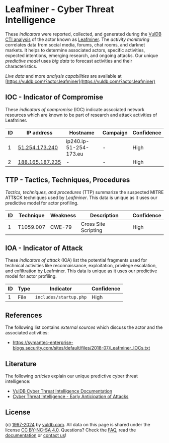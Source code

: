 # Leafminer - Cyber Threat Intelligence

These _indicators_ were reported, collected, and generated during the [VulDB CTI analysis](https://vuldb.com/?kb.cti) of the actor known as [Leafminer](https://vuldb.com/?actor.leafminer). The _activity monitoring_ correlates data from social media, forums, chat rooms, and darknet markets. It helps to determine associated actors, specific activities, expected intentions, emerging research, and ongoing attacks. Our unique _predictive model_ uses _big data_ to forecast activities and their characteristics.

_Live data_ and more _analysis capabilities_ are available at [https://vuldb.com/?actor.leafminer](https://vuldb.com/?actor.leafminer)

## IOC - Indicator of Compromise

These _indicators of compromise_ (IOC) indicate associated network resources which are known to be part of research and attack activities of Leafminer.

ID | IP address | Hostname | Campaign | Confidence
-- | ---------- | -------- | -------- | ----------
1 | [51.254.173.240](https://vuldb.com/?ip.51.254.173.240) | ip240.ip-51-254-173.eu | - | High
2 | [188.165.187.235](https://vuldb.com/?ip.188.165.187.235) | - | - | High

## TTP - Tactics, Techniques, Procedures

_Tactics, techniques, and procedures_ (TTP) summarize the suspected MITRE ATT&CK techniques used by _Leafminer_. This data is unique as it uses our predictive model for actor profiling.

ID | Technique | Weakness | Description | Confidence
-- | --------- | -------- | ----------- | ----------
1 | T1059.007 | CWE-79 | Cross Site Scripting | High

## IOA - Indicator of Attack

These _indicators of attack_ (IOA) list the potential fragments used for technical activities like reconnaissance, exploitation, privilege escalation, and exfiltration by Leafminer. This data is unique as it uses our predictive model for actor profiling.

ID | Type | Indicator | Confidence
-- | ---- | --------- | ----------
1 | File | `includes/startup.php` | High

## References

The following list contains _external sources_ which discuss the actor and the associated activities:

* https://symantec-enterprise-blogs.security.com/sites/default/files/2018-07/Leafminer_IOCs.txt

## Literature

The following _articles_ explain our unique predictive cyber threat intelligence:

* [VulDB Cyber Threat Intelligence Documentation](https://vuldb.com/?kb.cti)
* [Cyber Threat Intelligence - Early Anticipation of Attacks](https://www.scip.ch/en/?labs.20201022)

## License

(c) [1997-2024](https://vuldb.com/?kb.changelog) by [vuldb.com](https://vuldb.com/?kb.about). All data on this page is shared under the license [CC BY-NC-SA 4.0](https://creativecommons.org/licenses/by-nc-sa/4.0/). Questions? Check the [FAQ](https://vuldb.com/?kb.faq), read the [documentation](https://vuldb.com/?kb) or [contact us](https://vuldb.com/?contact)!
